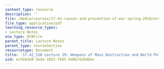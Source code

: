 ```yaml
---
content_type: resource
description: ''
file: /media/courses/17-42-causes-and-prevention-of-war-spring-2018/ec9183e03eda1025f665b46b7e284bec_MIT17_42S18_lec19_MassDestruct.pdf
file_type: application/pdf
learning_resource_types:
- Lecture Notes
ocw_type: OCWFile
parent_title: Lecture Notes
parent_type: CourseSection
resourcetype: Document
title: '17.42_S18 Lecture 19: Weapons of Mass Destruction and World Politics'
uid: ec9183e0-3eda-1025-f665-b46b7e284bec
---
```

